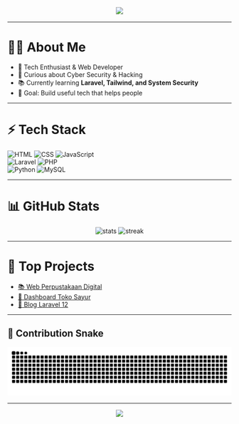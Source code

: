 <!-- Banner / Header -->
<p align="center">
  <img src="https://capsule-render.vercel.app/api?type=waving&color=0:4facfe,100:00f2fe&height=200&section=header&text=Hi%20I'm%20Libra%20👋&fontSize=40&fontColor=ffffff" />
</p>

---

# 👨‍💻 About Me
- 🌟 Tech Enthusiast & Web Developer  
- 🔐 Curious about Cyber Security & Hacking  
- 📚 Currently learning **Laravel, Tailwind, and System Security**  
- 🎯 Goal: Build useful tech that helps people  

---

# ⚡ Tech Stack
![HTML](https://img.shields.io/badge/HTML5-E34F26?style=for-the-badge&logo=html5&logoColor=white) 
![CSS](https://img.shields.io/badge/CSS-1572B6?style=for-the-badge&logo=css3&logoColor=white) 
![JavaScript](https://img.shields.io/badge/JavaScript-F7DF1E?style=for-the-badge&logo=javascript&logoColor=black)  
![Laravel](https://img.shields.io/badge/Laravel-FF2D20?style=for-the-badge&logo=laravel&logoColor=white) 
![PHP](https://img.shields.io/badge/PHP-777BB4?style=for-the-badge&logo=php&logoColor=white)  
![Python](https://img.shields.io/badge/Python-3776AB?style=for-the-badge&logo=python&logoColor=white) 
![MySQL](https://img.shields.io/badge/MySQL-4479A1?style=for-the-badge&logo=mysql&logoColor=white)

---

# 📊 GitHub Stats
<p align="center">
  <img src="https://github-readme-stats.vercel.app/api?username=Libra2694&show_icons=true&theme=tokyonight" alt="stats" height="150"/>
  <img src="https://github-readme-streak-stats.herokuapp.com/?user=Libra2694&theme=tokyonight" alt="streak" height="150"/>
</p>

---

# 🚀 Top Projects
- [📚 Web Perpustakaan Digital](https://github.com/Libra2694/web-perpustakaan)  
- [🛒 Dashboard Toko Sayur](https://github.com/Libra2694/toko-sayur)  
- [📝 Blog Laravel 12](https://github.com/Libra2694/libra-blog)  

---

## 🐍 Contribution Snake
<p align="center">
  <img src="https://github.com/Libra2694/Libra2694/blob/output/snake.svg" alt="snake animation" />
</p>

---

<!-- Footer -->
<p align="center">
  <img src="https://capsule-render.vercel.app/api?type=waving&color=0:4facfe,100:00f2fe&height=100&section=footer" />
</p>
